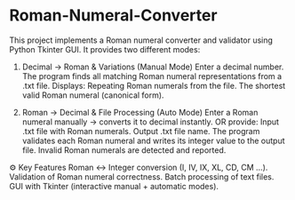 # Roman-Numeral-Converter
This project implements a Roman numeral converter and validator using Python Tkinter GUI.
It provides two different modes:

1. Decimal → Roman & Variations (Manual Mode)
Enter a decimal number.
The program finds all matching Roman numeral representations from a .txt file.
Displays:
Repeating Roman numerals from the file.
The shortest valid Roman numeral (canonical form).

2. Roman → Decimal & File Processing (Auto Mode)
Enter a Roman numeral manually → converts it to decimal instantly.
OR provide:
Input .txt file with Roman numerals.
Output .txt file name.
The program validates each Roman numeral and writes its integer value to the output file.
Invalid Roman numerals are detected and reported.

⚙️ Key Features
Roman ↔ Integer conversion (I, IV, IX, XL, CD, CM …).
Validation of Roman numeral correctness.
Batch processing of text files.
GUI with Tkinter (interactive manual + automatic modes).
